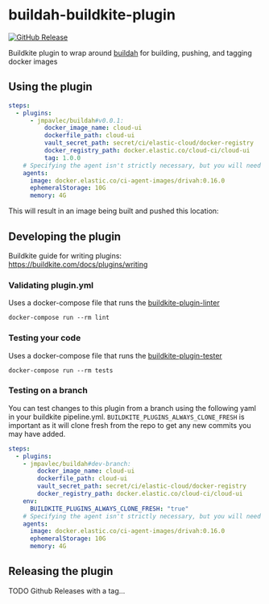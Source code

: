 # buildah-buildkite-plugin
[![GitHub Release](https://img.shields.io/github/release/jmpavlec/buildah-buildkite-plugin.svg)](https://github.com/jmpavlec/buildah-buildkite-plugin/releases)

Buildkite plugin to wrap around [buildah](https://buildah.io/) for building, pushing, and tagging docker images

## Using the plugin

```yaml
steps:
  - plugins:
      - jmpavlec/buildah#v0.0.1:
          docker_image_name: cloud-ui
          dockerfile_path: cloud-ui
          vault_secret_path: secret/ci/elastic-cloud/docker-registry
          docker_registry_path: docker.elastic.co/cloud-ci/cloud-ui
          tag: 1.0.0
    # Specifying the agent isn't strictly necessary, but you will need an agent image with buildah installed
    agents:
      image: docker.elastic.co/ci-agent-images/drivah:0.16.0
      ephemeralStorage: 10G
      memory: 4G
```

This will result in an image being built and pushed this location:


## Developing the plugin

Buildkite guide for writing plugins: https://buildkite.com/docs/plugins/writing

### Validating plugin.yml
Uses a docker-compose file that runs the [buildkite-plugin-linter](https://github.com/buildkite-plugins/buildkite-plugin-linter)

```shell
docker-compose run --rm lint
```

### Testing your code
Uses a docker-compose file that runs the [buildkite-plugin-tester](https://github.com/buildkite-plugins/buildkite-plugin-tester)

```shell
docker-compose run --rm tests
```


### Testing on a branch
You can test changes to this plugin from a branch using the following yaml in your buildkite pipeline.yml.
`BUILDKITE_PLUGINS_ALWAYS_CLONE_FRESH` is important as it will clone fresh from the repo to get any new commits
you may have added.

```yaml
steps:
  - plugins:
    - jmpavlec/buildah#dev-branch:
        docker_image_name: cloud-ui
        dockerfile_path: cloud-ui
        vault_secret_path: secret/ci/elastic-cloud/docker-registry
        docker_registry_path: docker.elastic.co/cloud-ci/cloud-ui
    env:
      BUILDKITE_PLUGINS_ALWAYS_CLONE_FRESH: "true"
    # Specifying the agent isn't strictly necessary, but you will need an agent image with buildah installed
    agents:
      image: docker.elastic.co/ci-agent-images/drivah:0.16.0
      ephemeralStorage: 10G
      memory: 4G
```
## Releasing the plugin
TODO Github Releases with a tag...